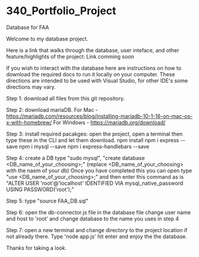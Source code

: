 # 340_Portfolio_Project
Database for FAA

Welcome to my database project.

Here is a link that walks through the database, user inteface, and other feature/highlights of the project: Link comming soon

If you wish to interact with the database here are instructions on how to download the required docs to run it locally on your computer. These directions are intended to be used with Visual Studio, for other IDE's some directions may vary.

Step 1: download all files from this git repository.

Step 2: download mariaDB. 
    For Mac - https://mariadb.com/resources/blog/installing-mariadb-10-1-16-on-mac-os-x-with-homebrew/
    For Windows - https://mariadb.org/download/

Step 3: install required pacakges: open the project, open a terminal then type these in the CLI and let them download.
    npm install
    npm i express --save
    npm i mysql --save
    npm i express-handlebars --save

Step 4: create a DB type "sudo mysql",  "create database <DB_name_of_your_choosing>;" (replace <DB_name_of_your_choosing> with the naem of your db)
Once you have completed this you can open type "use <DB_name_of_your_choosing>;" and then enter this command as is "ALTER USER 'root'@'localhost' IDENTIFIED VIA mysql_native_password USING PASSWORD('root');"

Step 5: type "source FAA_DB.sql"

Step 6: open the db-connector.js file in the database file change user name and host to 'root' and change database to the name you uses in step 4

Step 7: open a new terminal and change directory to the project location if not already there. Type 'node app.js' hit enter and enjoy the the database.

Thanks for taking a look.
